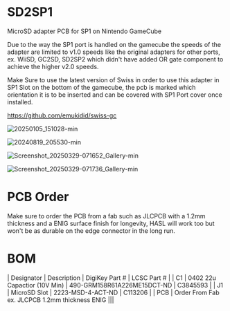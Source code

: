 # SD2SP1
MicroSD adapter PCB for SP1 on Nintendo GameCube

Due to the way the SP1 port is handled on the gamecube the speeds of the adapter are limited to v1.0 speeds like the original adapters for other ports, ex. WiiSD, GC2SD, SD2SP2 which didn't have added OR gate component to achieve the higher v2.0 speeds.

Make Sure to use the latest version of Swiss in order to use this adapter in SP1 Slot on the bottom of the gamecube, the pcb is marked which orientation it is to be inserted and can be covered with SP1 Port cover once installed.

https://github.com/emukidid/swiss-gc

![20250105_151028-min](https://github.com/user-attachments/assets/5ada17d9-0942-4124-adbf-c5b9cbbf755e)

![20240819_205530-min](https://github.com/user-attachments/assets/7db5fbda-ec0c-4998-a8d2-f9d5ffbd9b4c)

![Screenshot_20250329-071652_Gallery-min](https://github.com/user-attachments/assets/4fec0fd5-bf72-472c-a28c-89b192f9549f)

![Screenshot_20250329-071736_Gallery-min](https://github.com/user-attachments/assets/d5b22749-8629-448a-abd0-7776e740aff6)

# PCB Order

Make sure to order the PCB from a fab such as JLCPCB with a 1.2mm thickness and a ENIG surface finish for longevity, HASL will work too but won't be as durable on the edge connector in the long run.

# BOM

| Designator | Description | DigiKey Part # | LCSC Part # |
| C1 | 0402 22u Capactior (10V Min) | 490-GRM158R61A226ME15DCT-ND | C3845593 |
| J1 | MicroSD Slot | 2223-MSD-4-ACT-ND | C113206 |
| PCB | Order From Fab ex. JLCPCB 1.2mm thickness ENIG |||


